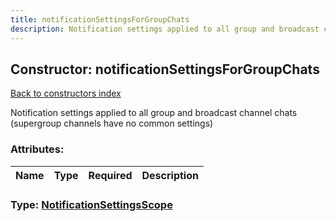 ```yaml
---
title: notificationSettingsForGroupChats
description: Notification settings applied to all group and broadcast channel chats (supergroup channels have no common settings)
---
```

## Constructor: notificationSettingsForGroupChats  
[Back to constructors index](index.md)



Notification settings applied to all group and broadcast channel chats (supergroup channels have no common settings)

### Attributes:

| Name     |    Type       | Required | Description |
|----------|---------------|----------|-------------|



### Type: [NotificationSettingsScope](../types/NotificationSettingsScope.md)


